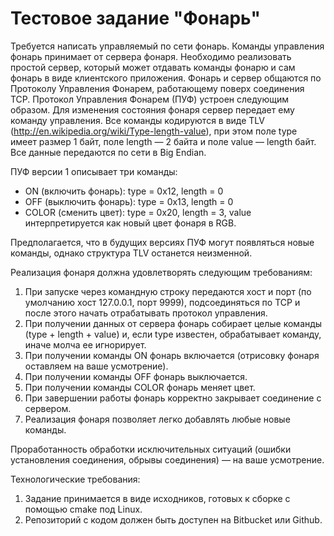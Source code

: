 # Тестовое задание "Фонарь"

Требуется написать управляемый по сети фонарь. Команды управления фонарь принимает от сервера фонаря. Необходимо реализовать простой сервер, который может отдавать команды фонарю и сам фонарь в виде клиентского приложения. Фонарь и сервер общаются по Протоколу Управления Фонарем, работающему поверх соединения TCP. Протокол Управления Фонарем (ПУФ) устроен следующим образом. Для изменения состояния фонаря сервер передает ему команду управления. Все команды кодируются в виде TLV (http://en.wikipedia.org/wiki/Type-length-value), при этом поле type имеет размер 1 байт, поле length — 2 байта и поле value — length байт. Все данные передаются по сети в Big Endian.  

ПУФ версии 1 описывает три команды:
* ON (включить фонарь): type = 0x12, length = 0
* OFF (выключить фонарь): type = 0x13, length = 0
* COLOR (сменить цвет): type = 0x20, length = 3, value интерпретируется как новый цвет фонаря в RGB.

Предполагается, что в будущих версиях ПУФ могут появляться новые команды, однако структура TLV останется неизменной.  

Реализация фонаря должна удовлетворять следующим требованиям:
1. При запуске через командную строку передаются хост и порт (по умолчанию хост 127.0.0.1, порт 9999), подсоединяться по TCP и после этого начать отрабатывать протокол управления.
2. При получении данных от сервера фонарь собирает целые команды (type + length + value) и, если type известен, обрабатывает команду, иначе молча ее игнорирует.
3. При получении команды ON фонарь включается (отрисовку фонаря оставляем на ваше усмотрение).
4. При получении команды OFF фонарь выключается.
5. При получении команды COLOR фонарь меняет цвет.
6. При завершении работы фонарь корректно закрывает соединение с сервером.
7. Реализация фонаря позволяет легко добавлять любые новые команды.

Проработанность обработки исключительных ситуаций (ошибки установления соединения, обрывы соединения) — на ваше усмотрение.

Технологические требования:
1. Задание принимается в виде исходников, готовых к сборке с помощью cmake под Linux.
2. Репозиторий с кодом должен быть доступен на Bitbucket или Github.

